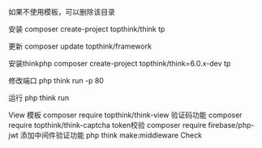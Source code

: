 如果不使用模板，可以删除该目录

安装
composer create-project topthink/think tp

更新
composer update topthink/framework

安装thinkphp
composer create-project topthink/think=6.0.x-dev tp

修改端口
php think run -p 80

运行
php think run

View 模板
composer require topthink/think-view
验证码功能
composer require topthink/think-captcha
token校验
composer require firebase/php-jwt
添加中间件验证功能
php think make:middleware Check
